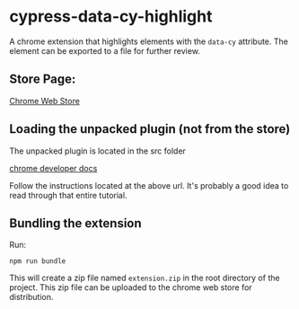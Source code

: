 # cypress-data-cy-highlight

A chrome extension that highlights elements with the `data-cy` attribute. The element can be exported to a file for further review.


## Store Page:

[Chrome Web Store](https://chromewebstore.google.com/detail/cypress-data-cy-highlight/oladebhfebnknclflagfihgpooccclmo?authuser=1&hl=en)


## Loading the unpacked plugin (not from the store)

The unpacked plugin is located in the src folder

[chrome developer docs](https://developer.chrome.com/docs/extensions/get-started/tutorial/hello-world#load-unpacked)

Follow the instructions located at the above url. It's probably a good idea to read through that entire tutorial.

## Bundling the extension

Run:

```
npm run bundle
```

This will create a zip file named `extension.zip` in the root directory of the project. This zip file can be uploaded to the chrome web store for distribution.
